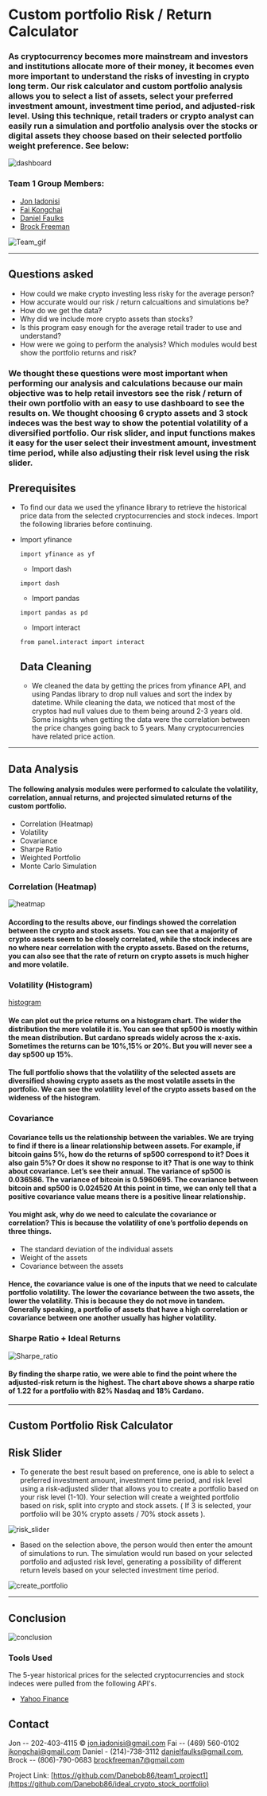 # Custom portfolio Risk / Return Calculator



### As cryptocurrency becomes more mainstream and investors and institutions allocate more of their money, it becomes even more important to understand the risks of investing in crypto long term. Our risk calculator and custom portfolio analysis allows you to select a list of assets, select your preferred investment amount, investment time period, and adjusted-risk level. Using this technique, retail traders or crypto analyst can easily run a simulation and portfolio analysis over the stocks or digital assets they choose based on their selected portfolio weight preference. See below: 




![dashboard](https://github.com/Danebob86/ideal_crypto_stock_portfolio/blob/Master/team1_gifs/Retirement.gif)




### Team 1 Group Members:



* [Jon Iadonisi](https://github.com/Jfrog242)
* [Fai Kongchai](https://github.com/jkongchai)
* [Daniel Faulks](https://github.com/Danebob86)
* [Brock Freeman](https://github.com/Bfree22)




![Team_gif](https://github.com/Danebob86/ideal_crypto_stock_portfolio/blob/Master/team1_gifs/Team_Member.gif)




________________________________________________________________________________________________



## Questions asked

* How could we make crypto investing less risky for the average person?
* How accurate would our risk / return calcualtions and simulations be?
* How do we get the data?
* Why did we include more crypto assets than stocks?
* Is this program easy enough for the average retail trader to use and understand?
* How were we going to perform the analysis? Which modules would best show the portfolio returns and risk?




### We thought these questions were most important when performing our analysis and calculations because our main objective was to help retail investors see the risk / return of their own portfolio with an easy to use dashboard to see the results on. We thought choosing 6 crypto assets and 3 stock indeces was the best way to show the potential volatility of a diversified portfolio. Our risk slider, and input functions makes it easy for the user select their investment amount, investment time period, while also adjusting their risk level using the risk slider.





## Prerequisites


* To find our data we used the yfinance library to retrieve the historical price data from the selected cryptocurrencies and stock indeces. Import the following libraries before continuing.


* Import yfinance
  ```
  import yfinance as yf
  ```
  * Import dash
  ``` 
  import dash
  ```
  * Import pandas
  ```
  import pandas as pd
  ```
  * Import interact
  ```
  from panel.interact import interact
  ```
  
  
  
  ## Data Cleaning
  
  * We cleaned the data by getting the prices from yfinance API, and using Pandas library to drop null values and sort the index by datetime. While cleaning the data, we noticed that most of the cryptos had null values due to them being around 2-3 years old. Some insights when getting the data were the correlation between the price changes going back to 5 years. Many cryptocurrencies have related price action. 




_______________________________________________________________________________________




  
## Data Analysis

#### The following analysis modules were performed to calculate the volatility, correlation, annual returns, and projected simulated returns of the custom portfolio.

  * Correlation (Heatmap)
  * Volatility
  * Covariance
  * Sharpe Ratio
  * Weighted Portfolio
  * Monte Carlo Simulation
  


### Correlation (Heatmap)



![heatmap](https://github.com/Danebob86/team1_project1/blob/brock_data/team1_gifs/Stock%26Crypto%20Data.gif)




#### According to the results above, our findings showed the correlation between the crypto and stock assets. You can see that a majority of crypto assets seem to be closely correlated, while the stock indeces are no where near correlation with the crypto assets. Based on the returns, you can also see that the rate of return on crypto assets is much higher and more volatile.




### Volatility (Histogram)



[histogram](https://github.com/Danebob86/ideal_crypto_stock_portfolio/blob/Master/team1_gifs/Portfolio%20Analysis.gif)



#### We can plot out the price returns on a histogram chart. The wider the distribution the more volatile it is. You can see that sp500 is mostly within the mean distribution. But cardano spreads widely across the x-axis. Sometimes the returns can be 10%,15% or 20%. But you will never see a day sp500 up 15%.

#### The full portfolio shows that the volatility of the selected assets are diversified showing crypto assets as the most volatile assets in the portfolio. We can see the volatility level of the crypto assets based on the wideness of the histogram.




### Covariance



#### Covariance tells us the relationship between the variables. We are trying to find if there is a linear relationship between assets. For example, if bitcoin gains 5%, how do the returns of sp500 correspond to it? Does it also gain 5%? Or does it show no response to it? That is one way to think about covariance. Let’s see their annual. The variance of sp500 is 0.036586. The variance of bitcoin is 0.5960695. The covariance between bitcoin and sp500 is 0.024520 At this point in time, we can only tell that a positive covariance value means there is a positive linear relationship. 

#### You might ask, why do we need to calculate the covariance or correlation? This is because the volatility of one’s portfolio depends on three things.

* The standard deviation of the individual assets
* Weight of the assets
* Covariance between the assets

#### Hence, the covariance value is one of the inputs that we need to calculate portfolio volatility. The lower the covariance between the two assets, the lower the volatility. This is because they do not move in tandem. Generally speaking, a portfolio of assets that have a high correlation or covariance between one another usually has higher volatility.





### Sharpe Ratio + Ideal Returns


![Sharpe_ratio](https://github.com/Danebob86/ideal_crypto_stock_portfolio/blob/Master/team1_gifs/Retirement.gif)



#### By finding the sharpe ratio, we were able to find the point where the adjusted-risk return is the highest. The chart above shows a sharpe ratio of 1.22 for a portfolio with 82% Nasdaq and 18% Cardano. 




_____________________________________________________________________________________________





## Custom Portfolio Risk Calculator



## Risk Slider

* To generate the best result based on preference, one is able to select a preferred investment amount, investment time period, and risk level using a risk-adjusted slider that allows you to create a portfolio based on your risk level (1-10). Your selection will create a weighted portfolio based on risk, split into crypto and stock assets. ( If 3 is selected, your portfolio will be 30% crypto assets / 70% stock assets ).



![risk_slider](https://github.com/Danebob86/ideal_crypto_stock_portfolio/blob/Master/team1_gifs/Risk%20Slider.gif)




* Based on the selection above, the person would then enter the amount of simulations to run. The simulation would run based on your selected portfolio and adjusted risk level, generating a possibility of different return levels based on your selected investment time period. 


![create_portfolio](https://github.com/Danebob86/ideal_crypto_stock_portfolio/blob/Master/team1_gifs/Create%20Your%20Portfolio.gif)



________________________________________________________________________________________




## Conclusion




![conclusion](https://github.com/Danebob86/ideal_crypto_stock_portfolio/blob/Master/team1_gifs/Conclusion.gif)





### Tools Used

The 5-year historical prices for the selected cryptocurrencies and stock indeces were pulled from the following API's.

* [Yahoo Finance](https://finance.yahoo.com)



## Contact

Jon -- 202-403-4115 © jon.iadonisi@gmail.com
Fai -- (469) 560-0102 jkongchai@gmail.com 
Daniel - (214)-738-3112 danielfaulks@gmail.com,
Brock -- (806)-790-0683 brockfreeman7@gmail.com 


Project Link: 
[https://github.com/Danebob86/team1_project1](https://github.com/Danebob86/ideal_crypto_stock_portfolio)

